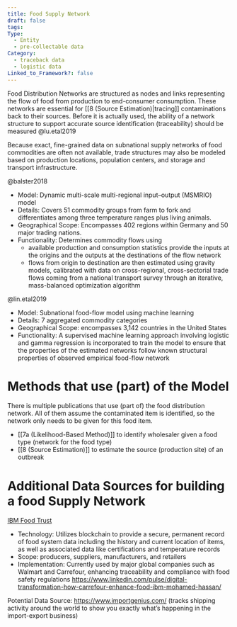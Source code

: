 ```yaml
---
title: Food Supply Network
draft: false
tags: 
Type:
  - Entity
  - pre-collectable data
Category:
  - traceback data
  - logistic data
Linked_to_Framework?: false
---
```

Food Distribution Networks are structured as nodes and links representing the flow of food from production to end-consumer consumption. These networks are essential for [[8 (Source Estimation)|tracing]] contaminations back to their sources. Before it is actually used, the ability of a network structure to support accurate source identification (traceability) should be measured @lu.etal2019

Because exact, fine-grained data on subnational supply networks of food commodities are often not available, trade structures may also be modeled based on production locations, population centers, and storage and transport infrastructure. 

@balster2018
- Model: Dynamic multi-scale multi-regional input–output (MSMRIO) model
- Details: Covers 51 commodity groups from farm to fork and differentiates among three temperature ranges plus living animals.
- Geographical Scope: Encompasses 402 regions within Germany and 50 major trading nations.
- Functionality: Determines commodity flows using 
	- available production and consumption statistics provide the inputs at the origins and the outputs at the destinations of the flow network
	-  flows from origin to destination are then estimated using gravity models, calibrated with data on cross-regional, cross-sectorial trade flows coming from a national transport survey through an iterative, mass-balanced optimization algorithm

@lin.etal2019
- Model: Subnational food-flow model using machine learning
- Details: 7 aggregated commodity categories
- Geographical Scope: encompasses 3,142 countries in the United States
- Functionality: A supervised machine learning approach involving logistic and gamma regression is incorporated to train the model to ensure that the properties of the estimated networks follow known structural properties of observed empirical food-flow network

# Methods that use (part) of the Model
There is multiple publications that use (part of) the food distribution network. All of them assume the contaminated item is identified, so the network only needs to be given for this food item. 

- [[7a (Likelihood-Based Method)]] to identify wholesaler given a food type (network for the food type)
- [[8 (Source Estimation)]] to estimate the source (production site) of an outbreak

# Additional Data Sources for building a food Supply Network
[IBM Food Trust](https://www.ibm.com/products/supply-chain-intelligence-suite/food-trust)
- Technology: Utilizes blockchain to provide a secure, permanent record of food system data including the history and current location of items, as well as associated data like certifications and temperature records
- Scope: producers, suppliers, manufacturers, and retailers
- Implementation: Currently used by major global companies such as Walmart and Carrefour, enhancing traceability and compliance with food safety regulations
  https://www.linkedin.com/pulse/digital-transformation-how-carrefour-enhance-food-ibm-mohamed-hassan/

Potential Data Source: https://www.importgenius.com/ (tracks shipping activity around the world to show you exactly what’s happening in the import-export business)